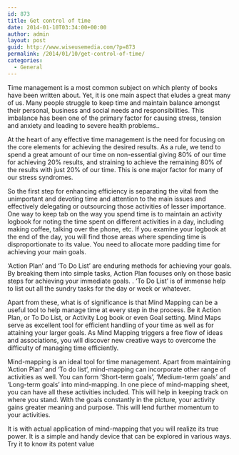 ```yaml
---
id: 873
title: Get control of time
date: 2014-01-10T03:34:00+00:00
author: admin
layout: post
guid: http://www.wiseusemedia.com/?p=873
permalink: /2014/01/10/get-control-of-time/
categories:
  - General
---
```

Time management is a most common subject on which plenty of books have been written about. Yet, it is one main aspect that eludes a great many of us. Many people struggle to keep time and maintain balance amongst their personal, business and social needs and responsibilities. This imbalance has been one of the primary factor for causing stress, tension and anxiety and leading to severe health problems..

At the heart of any effective time management is the need for focusing on the core elements for achieving the desired results. As a rule, we tend to spend a great amount of our time on non-essential giving 80% of our time for achieving 20% results, and straining to achieve the remaining 80% of the results with just 20% of our time. This is one major factor for many of our stress syndromes.

So the first step for enhancing efficiency is separating the vital from the unimportant and devoting time and attention to the main issues and effectively delegating or outsourcing those activities of lesser importance. One way to keep tab on the way you spend time is to maintain an activity logbook for noting the time spent on different activities in a day, including making coffee, talking over the phone, etc. If you examine your logbook at the end of the day, you will find those areas where spending time is disproportionate to its value. You need to allocate more padding time for achieving your main goals.

‘Action Plan’ and ‘To Do List’ are enduring methods for achieving your goals. By breaking them into simple tasks, Action Plan focuses only on those basic steps for achieving your immediate goals. . ‘To Do List’ is of immense help to list out all the sundry tasks for the day or week or whatever.

Apart from these, what is of significance is that Mind Mapping can be a useful tool to help manage time at every step in the process. Be it Action Plan, or To Do List, or Activity Log book or even Goal setting. Mind Maps serve as excellent tool for efficient handling of your time as well as for attaining your larger goals. As Mind Mapping triggers a free flow of ideas and associations, you will discover new creative ways to overcome the difficulty of managing time efficiently.

Mind-mapping is an ideal tool for time management. Apart from maintaining ‘Action Plan’ and ‘To do list’, mind-mapping can incorporate other range of activities as well. You can form ‘Short-term goals’, ‘Medium-term goals’ and ‘Long-term goals’ into mind-mapping. In one piece of mind-mapping sheet, you can have all these activities included. This will help in keeping track on where you stand. With the goals constantly in the picture, your activity gains greater meaning and purpose. This will lend further momentum to your activities.

It is with actual application of mind-mapping that you will realize its true power. It is a simple and handy device that can be explored in various ways. Try it to know its potent value